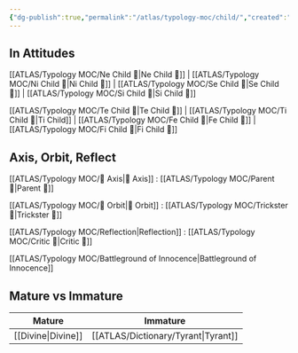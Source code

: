 ```yaml
---
{"dg-publish":true,"permalink":"/atlas/typology-moc/child/","created":"2023-01-05T14:31:26.323+01:00","updated":"2023-03-09T10:20:08.871+01:00"}
---
```



## In Attitudes

[[ATLAS/Typology MOC/Ne Child 🧒\|Ne Child 🧒]] | [[ATLAS/Typology MOC/Ni Child 🧒\|Ni Child 🧒]] | [[ATLAS/Typology MOC/Se Child 🧒\|Se Child 🧒]] | [[ATLAS/Typology MOC/Si Child 🧒\|Si Child 🧒]]

[[ATLAS/Typology MOC/Te Child 🧒\|Te Child 🧒]] | [[ATLAS/Typology MOC/Ti Child 🧒\|Ti Child]] | [[ATLAS/Typology MOC/Fe Child 🧒\|Fe Child 🧒]] | [[ATLAS/Typology MOC/Fi Child 🧒\|Fi Child 🧒]]

## Axis, Orbit, Reflect

[[ATLAS/Typology MOC/🧲 Axis\|🧲 Axis]] : [[ATLAS/Typology MOC/Parent 🤨\|Parent 🤨]]

[[ATLAS/Typology MOC/🔄 Orbit\|🔄 Orbit]] : [[ATLAS/Typology MOC/Trickster 🤡\|Trickster 🤡]]

[[ATLAS/Typology MOC/Reflection\|Reflection]] : [[ATLAS/Typology MOC/Critic 🤔\|Critic 🤔]]

[[ATLAS/Typology MOC/Battleground of Innocence\|Battleground of Innocence]]

## Mature vs Immature

| Mature | Immature |
| -------- | --------- | 
| [[Divine\|Divine]]   | [[ATLAS/Dictionary/Tyrant\|Tyrant]]  |  
